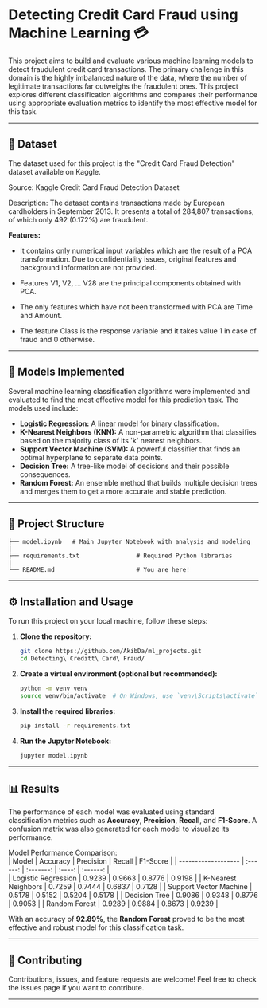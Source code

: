 # Detecting Credit Card Fraud using Machine Learning 💳

This project aims to build and evaluate various machine learning models to detect fraudulent credit card transactions. The primary challenge in this domain is the highly imbalanced nature of the data, where the number of legitimate transactions far outweighs the fraudulent ones. This project explores different classification algorithms and compares their performance using appropriate evaluation metrics to identify the most effective model for this task.

-----

## 📖 Dataset

The dataset used for this project is the "Credit Card Fraud Detection" dataset available on Kaggle.

Source: Kaggle Credit Card Fraud Detection Dataset

Description: The dataset contains transactions made by European cardholders in September 2013. It presents a total of 284,807 transactions, of which only 492 (0.172%) are fraudulent.

**Features:**

* It contains only numerical input variables which are the result of a PCA transformation. Due to confidentiality issues, original features and background information are not provided.

* Features V1, V2, ... V28 are the principal components obtained with PCA.

* The only features which have not been transformed with PCA are Time and Amount.

* The feature Class is the response variable and it takes value 1 in case of fraud and 0 otherwise.

-----

## 🤖 Models Implemented

Several machine learning classification algorithms were implemented and evaluated to find the most effective model for this prediction task. The models used include:

  * **Logistic Regression:** A linear model for binary classification.
  * **K-Nearest Neighbors (KNN):** A non-parametric algorithm that classifies based on the majority class of its 'k' nearest neighbors.
  * **Support Vector Machine (SVM):** A powerful classifier that finds an optimal hyperplane to separate data points.
  * **Decision Tree:** A tree-like model of decisions and their possible consequences.
  * **Random Forest:** An ensemble method that builds multiple decision trees and merges them to get a more accurate and stable prediction.

-----

## 📂 Project Structure

```
├── model.ipynb   # Main Jupyter Notebook with analysis and modeling
|
├── requirements.txt                # Required Python libraries
|
└── README.md                       # You are here!
```

-----

## ⚙️ Installation and Usage

To run this project on your local machine, follow these steps:

1.  **Clone the repository:**

    ```bash
    git clone https://github.com/AkibDa/ml_projects.git
    cd Detecting\ Creditt\ Card\ Fraud/
    ```

2.  **Create a virtual environment (optional but recommended):**

    ```bash
    python -m venv venv
    source venv/bin/activate  # On Windows, use `venv\Scripts\activate`
    ```

3.  **Install the required libraries:**

    ```bash
    pip install -r requirements.txt
    ```

4.  **Run the Jupyter Notebook:**

    ```bash
    jupyter model.ipynb
    ```

-----

## 📊 Results

The performance of each model was evaluated using standard classification metrics such as **Accuracy**, **Precision**, **Recall**, and **F1-Score**. A confusion matrix was also generated for each model to visualize its performance.

Model Performance Comparison:                                            
| Model               | Accuracy | Precision | Recall | F1-Score |
| ------------------- | :------: | :-------: | :----: | :------: |                                                     
| Logistic Regression       | 0.9239    |  0.9663    | 0.8776   | 0.9198   |
| K-Nearest Neighbors       | 0.7259    |  0.7444    | 0.6837   | 0.7128   |
| Support Vector Machine    | 0.5178    |  0.5152    | 0.5204   | 0.5178   |
| Decision Tree             | 0.9086    |  0.9348    | 0.8776   | 0.9053   |
| Random Forest             | 0.9289    |  0.9884    | 0.8673   | 0.9239   |


With an accuracy of **92.89%**, the **Random Forest** proved to be the most effective and robust model for this classification task.

-----

## 🤝 Contributing

Contributions, issues, and feature requests are welcome\! Feel free to check the issues page if you want to contribute.

-----